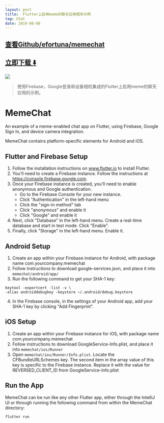 ```yaml
---
layout: post
title:  Flutter上启用meme的聊天应用程序示例
tag: Chat
date: 2019-06-08
---
```


 

## [查看Github/efortuna/memechat](http://github.com/efortuna/memechat)
## [立即下载 ️⬇️ ](https://codeload.github.com/efortuna/memechat/zip/master) 


 
![](https://flutterawesome.com/content/images/2018/10/MemeChat.jpg)
 
>
> 使用Firebase，Google登录和设备相机集成的Flutter上启用meme的聊天应用的示例。
>

 
# MemeChat
An example of a meme-enabled chat app on Flutter, using Firebase, Google Sign In, and device camera integration. 

MemeChat contains platform-specific elements for Android and iOS.

## Flutter and Firebase Setup
1. Follow the installation instructions on www.flutter.io to install Flutter.
2. You'll need to create a Firebase instance. Follow the instructions at https://console.firebase.google.com.
3. Once your Firebase instance is created, you'll need to enable anonymous and Google authentication.
    - Go to the Firebase Console for your new instance.
    - Click "Authentication" in the left-hand menu
    - Click the "sign-in method" tab
    - Click "anonymous" and enable it
    - Click "Google" and enable it
4. Next, click "Database" in the left-hand menu.  Create a real-time database and start in test mode. Click "Enable".
5. Finally, click "Storage" in the left-hand menu.  Enable it.

## Android Setup
1. Create an app within your Firebase instance for Android, with package name com.yourcompany.memechat 
2. Follow instructions to download google-services.json, and place it into `memechat/android/app/`
3. Run the following command to get your SHA-1 key:
```
keytool -exportcert -list -v \
-alias androiddebugkey -keystore ~/.android/debug.keystore
```
4. In the Firebase console, in the settings of your Android app, add your SHA-1 key by clicking "Add Fingerprint".

## iOS Setup
1. Create an app within your Firebase instance for iOS, with package name com.yourcompany.memechat
2. Follow instructions to download GoogleService-Info.plist, and place it into `memechat/ios/Runner`
3. Open `memechat/ios/Runner/Info.plist`. Locate the CFBundleURLSchemes key. The second item in the array value of this key is specific to the Firebase instance. Replace it with the value for REVERSED_CLIENT_ID from GoogleService-Info.plist

## Run the App
MemeChat can be run like any other Flutter app, either through the IntelliJ UI or through running the following command from within the MemeChat directory:

```
flutter run
```


